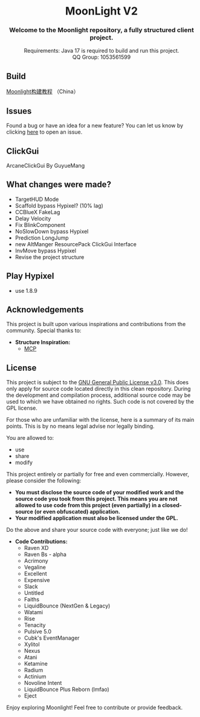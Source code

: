 <div align="center">
<h1>MoonLight V2</h1>
<h3> Welcome to the Moonlight repository, a fully structured client project.</h3>
Requirements: Java 17 is required to build and run this project.<br>
QQ Group: 1053561599
</div>

## Build
 [Moonlight构建教程](https://www.bilibili.com/video/BV18cu3z9Es9) （China）

## Issues
Found a bug or have an idea for a new feature? You can let us know by clicking [here](https://github.com/Bzdhyp/MoonLight/issues) to open an issue.

## ClickGui
ArcaneClickGui By GuyueMang
## What changes were made?
- TargetHUD Mode
- Scaffold bypass Hypixel? (10% lag)
- CCBlueX FakeLag
- Delay Velocity
- Fix BlinkComponent
- NoSlowDown bypass Hypixel
- Prediction LongJump
- new AltManger ResourcePack ClickGui Interface
- InvMove bypass Hypixel
- Revise the project structure

## Play Hypixel
- use 1.8.9
## Acknowledgements
This project is built upon various inspirations and contributions from the community. Special thanks to:

- **Structure Inspiration:**
  - [MCP](https://github.com/Bzdhyp/MCP-1.8.9)

## License
This project is subject to the [GNU General Public License v3.0](LICENSE). This does only apply for source code located directly in this clean repository. During the development and compilation process, additional source code may be used to which we have obtained no rights. Such code is not covered by the GPL license.

For those who are unfamiliar with the license, here is a summary of its main points. This is by no means legal advise nor legally binding.

You are allowed to:
- use
- share
- modify

This project entirely or partially for free and even commercially. However, please consider the following:

- **You must disclose the source code of your modified work and the source code you took from this project. This means you are not allowed to use code from this project (even partially) in a closed-source (or even obfuscated) application.**
- **Your modified application must also be licensed under the GPL.**

Do the above and share your source code with everyone; just like we do!

- **Code Contributions:**
  - Raven XD
  - Raven Bs - alpha
  - Acrimony
  - Vegaline
  - Excellent
  - Expensive
  - Slack
  - Untitled
  - Faiths
  - LiquidBounce (NextGen & Legacy)
  - Watami
  - Rise
  - Tenacity
  - Pulsive 5.0
  - Cubk's EventManager
  - Xylitol
  - Nexus
  - Atani
  - Ketamine
  - Radium
  - Actinium
  - Novoline Intent
  - LiquidBounce Plus Reborn (lmfao)
  - Eject

Enjoy exploring Moonlight! Feel free to contribute or provide feedback.
